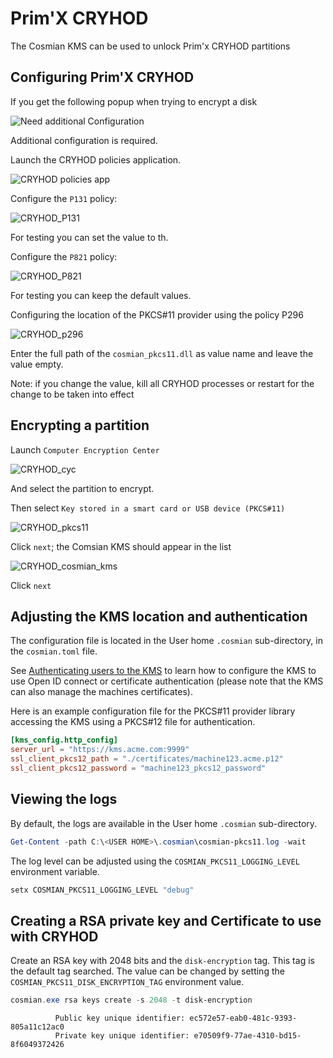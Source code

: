 # Prim'X CRYHOD

The Cosmian KMS can be used to unlock Prim'x CRYHOD partitions

## Configuring Prim'X CRYHOD

If you get the following popup when trying to encrypt a disk

![Need additional Configuration](
images/cryhod_need_additional_configuration.png)

Additional configuration is required.

Launch the CRYHOD policies application.

![CRYHOD policies app](images/cryhod_policies_app.png)

Configure the `P131` policy:

![CRYHOD_P131](images/cryhod_p131.png)

For testing you can set the value to th.

Configure the `P821` policy:

![CRYHOD_P821](images/cryhod_p821.png)

For testing you can keep the default values.

Configuring the location of the PKCS#11 provider using the policy P296

![CRYHOD_p296](images/cryhod_p296.png)

Enter the full path of the `cosmian_pkcs11.dll` as value name and leave the value empty.

Note: if you change the value, kill all CRYHOD processes or restart
for the change to be taken into effect

## Encrypting a partition

Launch `Computer Encryption Center`

![CRYHOD_cyc](images/cruhod_encryption_center.png)

And select the partition to encrypt.

Then select `Key stored in a smart card or USB device (PKCS#11)`

![CRYHOD_pkcs11](images/cryhod_pkcs11.png)

Click `next`; the Comsian KMS should appear in the list

![CRYHOD_cosmian_kms](images/cryhod_cosmian_kms.png)

Click `next`

## Adjusting the KMS location and authentication

The configuration file is located in the User home `.cosmian` sub-directory,
in the `cosmian.toml` file.

See [Authenticating users to the KMS](../authentication.md#authenticating-using-tls-client-certificates) to learn
how to configure the
KMS to use Open ID connect or certificate authentication (please note that the KMS can
also manage the machines certificates).

Here is an example configuration file for the PKCS#11 provider library accessing the KMS using a
PKCS#12 file for authentication.

```toml
[kms_config.http_config]
server_url = "https://kms.acme.com:9999"
ssl_client_pkcs12_path = "./certificates/machine123.acme.p12"
ssl_client_pkcs12_password = "machine123_pkcs12_password"
```

## Viewing the logs

By default, the logs are available in the User home `.cosmian` sub-directory.

```powershell
Get-Content -path C:\<USER HOME>\.cosmian\cosmian-pkcs11.log -wait
```

The log level can be adjusted using the `COSMIAN_PKCS11_LOGGING_LEVEL` environment variable.

```powershell
setx COSMIAN_PKCS11_LOGGING_LEVEL "debug"
```

## Creating a RSA private key and Certificate to use with CRYHOD

Create an RSA key with 2048 bits and the `disk-encryption` tag.
This tag is the default tag searched. The value can be changed by setting
the `COSMIAN_PKCS11_DISK_ENCRYPTION_TAG` environment value.

```powershell
cosmian.exe rsa keys create -s 2048 -t disk-encryption
```

```shell
          Public key unique identifier: ec572e57-eab0-481c-9393-805a11c12ac0
          Private key unique identifier: e70509f9-77ae-4310-bd15-8f6049372426
```
